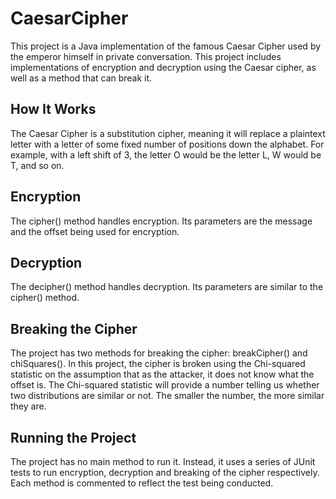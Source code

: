 # CaesarCipher
 This project is a Java implementation of the famous Caesar Cipher used by the emperor himself in private conversation. This project includes implementations of encryption and decryption using the Caesar cipher, as well as a method that can break it.
 
 ## How It Works
The Caesar Cipher is a substitution cipher, meaning it will replace a plaintext letter with a letter of some fixed number of positions down the alphabet. For example, with a left shift of 3, the letter O would be the letter L, W would be T, and so on. 
 
 ## Encryption
 The cipher() method handles encryption. Its parameters are the message and the offset being used for encryption.
 
 ## Decryption
 The decipher() method handles decryption. Its parameters are similar to the cipher() method.
 
 
 ## Breaking the Cipher
The project has two methods for breaking the cipher: breakCipher() and chiSquares(). In this project, the cipher is broken using the Chi-squared statistic on the assumption that as the attacker, it does not know what the offset is. The Chi-squared statistic will provide a number telling us whether two distributions are similar or not. The smaller the number, the more similar they are.
 
 ## Running the Project
 The project has no main method to run it. Instead, it uses a series of JUnit tests to run encryption, decryption and breaking of the cipher respectively. Each method is commented to reflect the test being conducted.
 
 

